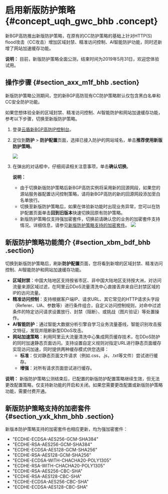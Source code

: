 # 启用新版防护策略 {#concept_uqh_gwc_bhb .concept}

新BGP高防推出新版防护策略，在原有的CC防护策略的基础上针对HTTP\(S\) flood攻击（CC攻击）增加区域封禁、精准访问控制、AI智能防护功能，同时还新增了网站加速缓存功能。

**说明：** 目前，新版防护策略全面公测，结束时间为2019年5月31日，欢迎您体验试用。

## 操作步骤 {#section_axx_m1f_bhb .section}

新版防护策略公测期间，您的新BGP高防现有CC防护策略默认仅包含黑白名单和CC安全防护功能。

如果您想体验全新的区域封禁、精准访问控制、AI智能防护和网站加速缓存功能，参考以下步骤，切换至新版防护策略。

1.  登录[云盾新BGP高防IP控制台](https://yundun.console.aliyun.com/?p=ddoscoo&__consolePageCode=ddoscoo)。
2.  定位到**防护** \> **防护配置**页面，选择已接入防护的网站域名，单击**推荐使用新版防护策略**。

    ![](http://static-aliyun-doc.oss-cn-hangzhou.aliyuncs.com/assets/img/136273/155912718840476_zh-CN.png)

3.  在弹出的对话框中，仔细阅读相关注意事项，单击**确认切换**。

    **说明：** 

    -   由于切换新版防护策略后新BGP高防实例将采用新的回源网段，如果您的源站服务器配置访问控制策略，请将新BGP高防的新的回源网段添加至白名单放行。
    -   切换至新版防护策略后，如果在体验新功能时出现业务异常，您可以在防护配置页面单击**回到旧版本**快速切换回原有防护策略。
    -   新版防护策略仅支持强加密套件，切换前请确认您的业务的加密套件支持情况。详细信息，请参见[新版防护策略支持的加密套件](#section_yxk_khm_bhb)。
    ![](http://static-aliyun-doc.oss-cn-hangzhou.aliyuncs.com/assets/img/136273/155912718840477_zh-CN.png)


## 新版防护策略功能简介 {#section_xbm_bdf_bhb .section}

切换到新版防护策略后，刷新**防护配置**页面，您将看到新增的区域封禁、精准访问控制、AI智能防护和网站加速缓存功能。

-   **区域封禁**：中国大陆地区支持按省市区、非中国大陆地区支持按大洲，对访问流量来源区域过滤，在阿里云DDoS流量清洗中心直接丢弃来自已封禁区域的IP的访问流量。
-   **精准访问控制**：支持根据客户端IP、请求URL、其它常见的HTTP请求头字段（Referer、UA、参数等）进行条件组合，自定义访问控制规则，对命中过滤条件的特定访问请求设置放行、封禁（阻断）、或挑战（图片验证）等处置操作。
-   **AI智能防护**：通过智能大数据分析引擎自学习业务流量基线，智能识别攻击报文特征，发现并阻断新型DDoS攻击。
-   **网站加速策略**：利用阿里云大流量清洗中心集成网页缓存技术，在DDoS防护的同时加速静态页面访问。支持设置自定义规则对指定URL进行静态页面缓存实现访问加速，同时提供两种缓存模式供您选择：
    -   **标准**：仅对静态页面文件请求（例如.css，.js，.txt等文件）尝试进行缓存。
    -   **增强**：对所有请求页面尝试进行缓存。

**说明：** 新版防护策略公测结束后，已配置的新版防护配置策略继续生效，但无法更改配置策略，仅支持新功能的开启和关闭。如果您需要更改配置或新版防护策略功能，需要付费开通。

## 新版防护策略支持的加密套件 {#section_yxk_khm_bhb .section}

新版本防护策略支持的加密套件也相应更新，均为强加密套件：

-   "ECDHE-ECDSA-AES256-GCM-SHA384"
-   "ECDHE-RSA-AES256-GCM-SHA384"
-   "ECDHE-ECDSA-AES128-GCM-SHA256"
-   "ECDHE-RSA-AES128-GCM-SHA256"
-   "ECDHE-ECDSA-WITH-CHACHA20-POLY1305"
-   "ECDHE-RSA-WITH-CHACHA20-POLY1305"
-   "ECDHE-RSA-AES256-CBC-SHA"
-   "ECDHE-RSA-AES128-CBC-SHA"
-   "ECDHE-ECDSA-AES256-CBC-SHA"
-   "ECDHE-ECDSA-AES128-CBC-SHA"

